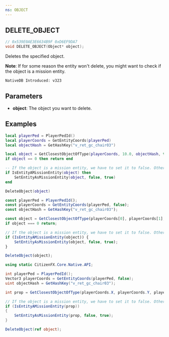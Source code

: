 ```yaml
---
ns: OBJECT
---
```

## DELETE_OBJECT

```c
// 0x539E0AE3E6634B9F 0xD6EF9DA7
void DELETE_OBJECT(Object* object);
```

Deletes the specified object.

**Note**: If for some reason the entity won't delete, you might want to check if the object is a mission entity.

```
NativeDB Introduced: v323
```

## Parameters
* **object**: The object you want to delete.
 
## Examples
```lua
local playerPed = PlayerPedId()
local playerCoords = GetEntityCoords(playerPed)
local objectHash = GetHashKey("v_ret_gc_chair03")

local object = GetClosestObjectOfType(playerCoords, 10.0, objectHash, true, false, false)
if object == 0 then return end

-- If the object is a mission entity, we have to set it to false. Otherwise, it won't be possible to delete the object.
if IsEntityAMissionEntity(object) then
    SetEntityAsMissionEntity(object, false, true)
end

DeleteObject(object)
```

```js
const playerPed = PlayerPedId();
const playerCoords = GetEntityCoords(playerPed, false);
const objectHash = GetHashKey("v_ret_gc_chair03");

const object = GetClosestObjectOfType(playerCoords[0], playerCoords[1], playerCoords[2], 10.0, objectHash, true, false, false);
if object === 0 return;

// If the object is a mission entity, we have to set it to false. Otherwise, it won't be possible to delete the object.
if (IsEntityAMissionEntity(object)) {
    SetEntityAsMissionEntity(object, false, true);
}

DeleteObject(object);
```

```csharp
using static CitizenFX.Core.Native.API;

int playerPed = PlayerPedId();
Vector3 playerCoords = GetEntityCoords(playerPed, false);
uint objectHash = GetHashKey("v_ret_gc_chair03");

int prop = GetClosestObjectOfType(playerCoords.X, playerCoords.Y, playerCoords.Z, 10.0f, objectHash, true, false, false);

// If the object is a mission entity, we have to set it to false. Otherwise, it won't be possible to delete the object.
if (IsEntityAMissionEntity(prop))
{
    SetEntityAsMissionEntity(prop, false, true);
}

DeleteObject(ref object);
```